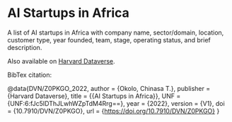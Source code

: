 # AI Startups in Africa
A list of AI startups in Africa with company name, sector/domain, location, customer type, year founded, team, stage, operating status, and brief description.

Also available on [Harvard Dataverse](https://dataverse.harvard.edu/dataset.xhtml?persistentId=doi:10.7910/DVN/Z0PKGO).


BibTex citation:

  @data{DVN/Z0PKGO_2022,
  author = {Okolo, Chinasa T.},
  publisher = {Harvard Dataverse},
  title = {{AI Startups in Africa}},
  UNF = {UNF:6:fJc5IDThJLwhWZpTdM4Rrg==},
  year = {2022},
  version = {V1},
  doi = {10.7910/DVN/Z0PKGO},
  url = {https://doi.org/10.7910/DVN/Z0PKGO}
  }
